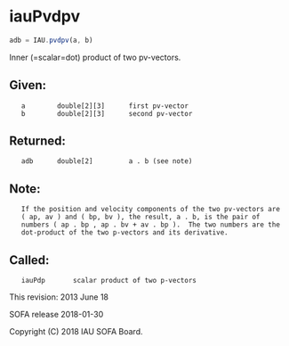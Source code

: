 # iauPvdpv

```js
adb = IAU.pvdpv(a, b)
```

Inner (=scalar=dot) product of two pv-vectors.

## Given:
```
   a        double[2][3]      first pv-vector
   b        double[2][3]      second pv-vector
```

## Returned:
```
   adb      double[2]         a . b (see note)
```

## Note:

```
   If the position and velocity components of the two pv-vectors are
   ( ap, av ) and ( bp, bv ), the result, a . b, is the pair of
   numbers ( ap . bp , ap . bv + av . bp ).  The two numbers are the
   dot-product of the two p-vectors and its derivative.
```

## Called:
```
   iauPdp       scalar product of two p-vectors
```

This revision:  2013 June 18

SOFA release 2018-01-30

Copyright (C) 2018 IAU SOFA Board.